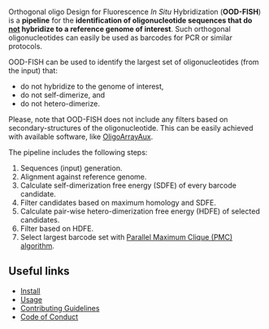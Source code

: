 Orthogonal oligo Design for Fluorescence *In Situ* Hybridization (**OOD-FISH**) is a **pipeline** for the <b>identification of oligonucleotide sequences that do <u>not</u> hybridize to a reference genome of interest</b>. Such orthogonal oligonucleotides can easily be used as barcodes for PCR or similar protocols.

OOD-FISH can be used to identify the largest set of oligonucleotides (from the input) that:

* do not hybridize to the genome of interest,
* do not self-dimerize, and
* do not hetero-dimerize.

Please, note that OOD-FISH does not include any filters based on secondary-structures of the oligonucleotide. This can be easily achieved with available software, like [OligoArrayAux](http://unafold.rna.albany.edu/?q=DINAMelt/OligoArrayAux).

The pipeline includes the following steps:

1. Sequences (input) generation.
2. Alignment against reference genome.
3. Calculate self-dimerization free energy (SDFE) of every barcode candidate.
4. Filter candidates based on maximum homology and SDFE.
5. Calculate pair-wise hetero-dimerization free energy (HDFE) of selected candidates.
6. Filter based on HDFE.
7. Select largest barcode set with [Parallel Maximum Clique (PMC) algorithm](https://github.com/ryanrossi/pmc).

## Useful links

* [Install](https://ggirelli.github.io/ood-fish/install)
* [Usage](https://ggirelli.github.io/ood-fish/usage)
* [Contributing Guidelines](https://ggirelli.github.io/ood-fish/contributing)
* [Code of Conduct](https://ggirelli.github.io/ood-fish/code_of_conduct)